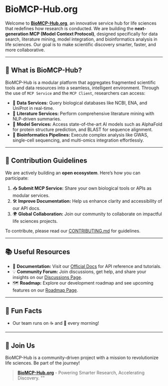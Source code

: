 

<!--

**Here are some ideas to get you started:**

🙋‍♀️ A short introduction - what is your organization all about?
🌈 Contribution guidelines - how can the community get involved?
👩‍💻 Useful resources - where can the community find your docs? Is there anything else the community should know?
🍿 Fun facts - what does your team eat for breakfast?
🧙 Remember, you can do mighty things with the power of [Markdown](https://docs.github.com/github/writing-on-github/getting-started-with-writing-and-formatting-on-github/basic-writing-and-formatting-syntax)
-->
# BioMCP-Hub.org

Welcome to **[BioMCP-Hub.org](BioMCP-Hub.org)**, an innovative service hub for life sciences that redefines how research is conducted. We are building the **next-generation MCP (Model Context Protocol)**, designed specifically for data search, literature mining, model integration, and bioinformatics analysis in life sciences. Our goal is to make scientific discovery smarter, faster, and more collaborative.

---

## 🌟 **What is BioMCP-Hub?**

BioMCP-Hub is a modular platform that aggregates fragmented scientific tools and data resources into a seamless, intelligent environment. Through the use of `MCP Service` and the `MCP Client`, researchers can access:

* 🔎 **Data Services:** Query biological databases like NCBI, ENA, and UniProt in real-time.
* 📄 **Literature Services:** Perform comprehensive literature mining with NLP-driven summaries.
* 🧬 **Model Services:** Access state-of-the-art AI models such as AlphaFold for protein structure prediction, and BLAST for sequence alignment.
* 🧫 **Bioinformatics Pipelines:** Execute complex analysis like GWAS, single-cell sequencing, and multi-omics integration effortlessly.

---

## 🤝 **Contribution Guidelines**

We are actively building an **open ecosystem**. Here’s how you can participate:

1. 📥 **Submit MCP Service:** Share your own biological tools or APIs as modular services.
2. 🛠️ **Improve Documentation:** Help us enhance clarity and accessibility of our API docs.
3. 🌍 **Global Collaboration:** Join our community to collaborate on impactful life sciences projects.

To contribute, please read our [CONTRIBUTING.md](CONTRIBUTING.md) for guidelines.

---

## 📚 **Useful Resources**

* 📘 **Documentation:** Visit our [Official Docs](https://biomcp-hub.org/docs) for API reference and tutorials.
* 💡 **Community Forum:** Join discussions, get help, and share your insights on our [Discussions Page](https://biomcp-hub.org/discussions).
* 🗺️ **Roadmap:** Explore our development roadmap and see upcoming features on our [Roadmap Page](https://biomcp-hub.org/roadmap).

---

## 🎉 **Fun Facts**

* Our team runs on ☕️ and 🍵 every morning!

---

## 🚀 **Join Us**

BioMCP-Hub is a community-driven project with a mission to revolutionize life sciences. Be part of the journey!

> **[BioMCP-Hub.org](BioMCP-Hub.org)** - Powering Smarter Research, Accelerating Discovery.
> ""
